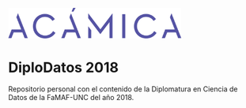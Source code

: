 <p><img src="../assets/a.png" alt="Logo" width="350px"></p>

# DiploDatos 2018
Repositorio personal con el contenido de la Diplomatura en Ciencia de Datos de la FaMAF-UNC del año 2018.

